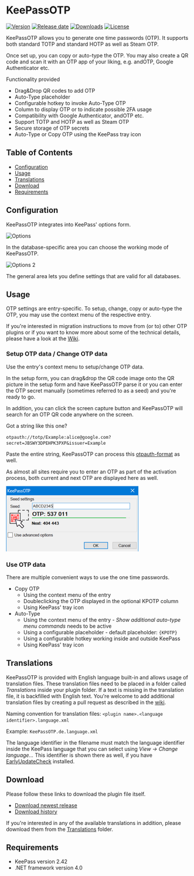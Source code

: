# KeePassOTP

[![Version](https://img.shields.io/github/release/rookiestyle/keepassotp)](https://github.com/rookiestyle/keepassotp/releases/latest)
[![Release date](https://img.shields.io/github/release-date/rookiestyle/keepassotp)](https://github.com/rookiestyle/keepassotp/releases/latest)
[![Downloads](https://img.shields.io/github/downloads/rookiestyle/keepassotp/total?color=%2300cc00)](https://github.com/rookiestyle/keepassotp/releases/latest/download/keepassotp.plgx)
[![License](https://img.shields.io/github/license/rookiestyle/keepassotp)](https://www.gnu.org/licenses/gpl-3.0)

KeePassOTP allows you to generate one time passwords (OTP).
It supports both standard TOTP and standard HOTP as well as Steam OTP.

Once set up, you can copy or auto-type the OTP.
You may also create a QR code and scan it with an OTP app of your liking, e.g. andOTP, Google Authenticator etc.

Functionality provided

- Drag&Drop QR codes to add OTP
- Auto-Type placeholder
- Configurable hotkey to invoke Auto-Type OTP
- Column to display OTP or to indicate possible 2FA usage
- Compatibility with Google Authenticator, andOTP etc.
- Support TOTP and HOTP as well as Steam OTP
- Secure storage of OTP secrets
- Auto-Type or Copy OTP using the KeePass tray icon

## Table of Contents

- [Configuration](#configuration)
- [Usage](#usage)
- [Translations](#translations)
- [Download](#download)
- [Requirements](#requirements)

## Configuration

KeePassOTP integrates into KeePass' options form.

<img src="images/KeePassOTP%20-%20options.png" alt="Options" height="50%" width="50%">

In the database-specific area you can choose the working mode of KeePassOTP.

<img src="images/KeePassOTP%20-%20options%202.png" alt="Options 2" height="50%" width="50%">

The general area lets you define settings that are valid for all databases.

## Usage

OTP settings are entry-specific.
To setup, change, copy or auto-type the OTP, you may use the context menu of the respective entry.

If you're interested in migration instructions to move from (or to) other OTP plugins or if you want to know more about some of the technical details, please have a look at the [Wiki](https://github.com/rookiestyle/keepassotp/wiki).

### Setup OTP data / Change OTP data

Use the entry's context menu to setup/change OTP data.

In the setup form, you can drag&drop the QR code image onto the QR picture in the setup form and have KeePassOTP parse it or you can enter the OTP secret manually (sometimes referred to as a seed) and you're ready to go.

In addition, you can click the screen capture button and KeePassOTP will search for an OTP QR code anywhere on the screen.

Got a string like this one?

```
otpauth://totp/Example:alice@google.com?secret=JBSWY3DPEHPK3PXP&issuer=Example
```

Paste the entire string, KeePassOTP can process this [otpauth-format](https://github.com/google/google-authenticator/wiki/Key-Uri-Format) as well.

As almost all sites require you to enter an OTP as part of the activation process, both current and next OTP are displayed here as well.

<img src="images/KeePassOTP%20-%20setup%20simple.png" alt="Setup">

### Use OTP data

There are multiple convenient ways to use the one time passwords.

- Copy OTP 
  - Using the context menu of the entry
  - Doubleclicking the OTP displayed in the optional KPOTP column
  - Using KeePass' tray icon
- Auto-Type
  - Using the context menu of the entry - *Show additional auto-type menu commands* needs to be active
  - Using a configurable placeholder - default placeholder: `{KPOTP}`
  - Using a configurable hotkey working inside and outside KeePass
  - Using KeePass' tray icon
 
## Translations

KeePassOTP is provided with English language built-in and allows usage of translation files.
These translation files need to be placed in a folder called *Translations* inside your plugin folder.
If a text is missing in the translation file, it is backfilled with English text.
You're welcome to add additional translation files by creating a pull request as described in the [wiki](https://github.com/Rookiestyle/KeePassOTP/wiki/Create-or-update-translations).

Naming convention for translation files: `<plugin name>.<language identifier>.language.xml`

Example: `KeePassOTP.de.language.xml`

The language identifier in the filename must match the language identifier inside the KeePass language that you can select using *View -> Change language...*
This identifier is shown there as well, if you have [EarlyUpdateCheck](https://github.com/rookiestyle/earlyupdatecheck) installed.

## Download

Please follow these links to download the plugin file itself.

- [Download newest release](https://github.com/rookiestyle/keepassotp/releases/latest/download/KeePassOTP.plgx)
- [Download history](https://github.com/rookiestyle/keepassotp/releases)

If you're interested in any of the available translations in addition, please download them from the [Translations](Translations) folder.

## Requirements

- KeePass version 2.42
- .NET framework version 4.0
